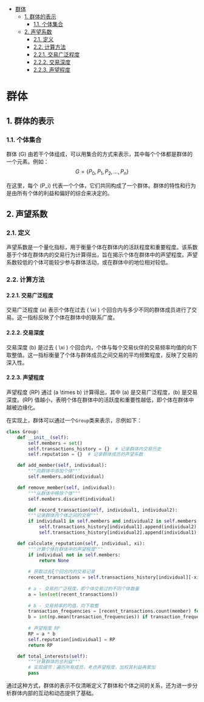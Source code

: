 
- [群体](#群体)
    - [1. 群体的表示](#1-群体的表示)
        - [1.1. 个体集合](#11-个体集合)
    - [2. 声望系数](#2-声望系数)
        - [2.1. 定义](#21-定义)
        - [2.2. 计算方法](#22-计算方法)
        - [2.2.1. 交易广泛程度](#221-交易广泛程度)
        - [2.2.2. 交易深度](#222-交易深度)
        - [2.2.3. 声望程度](#223-声望程度)

# 群体

## 1. 群体的表示

### 1.1. 个体集合
群体 \(G\) 由若干个体组成，可以用集合的方式来表示，其中每个个体都是群体的一个元素。例如：
$$ G = \{ P_0, P_1, P_2, ..., P_n \} $$

在这里，每个 \(P_i\) 代表一个个体，它们共同构成了一个群体。群体的特性和行为是由所有个体的利益和偏好的综合来决定的。

## 2. 声望系数

### 2.1. 定义
声望系数是一个量化指标，用于衡量个体在群体内的活跃程度和重要程度。该系数基于个体在群体内的交易行为计算得出，旨在揭示个体在群体中的声望程度。声望系数较低的个体可能较少参与群体活动，或在群体中的地位相对较低。

### 2.2. 计算方法

#### 2.2.1. 交易广泛程度
交易广泛程度 \(a\) 表示个体在过去 \( \xi \) 个回合内与多少不同的群体成员进行了交易。这一指标反映了个体在群体中的联系广度。

#### 2.2.2. 交易深度
交易深度 \(b\) 是过去 \( \xi \) 个回合内，个体与每个交易伙伴的交易频率均值的向下取整值。这一指标衡量了个体与群体成员之间交易的平均频繁程度，反映了交易的深入性。

#### 2.2.3. 声望程度
声望程度 \(RP\) 通过 \(a \times b\) 计算得出，其中 \(a\) 是交易广泛程度，\(b\) 是交易深度。\(RP\) 值越小，表明个体在群体中的活跃度和重要性越低，即个体在群体中越被边缘化。

在实现上，群体可以通过一个`Group`类来表示，示例如下：

```python
class Group:
    def __init__(self):
        self.members = set()
        self.transactions_history = {}  # 记录群体内交易历史
        self.reputation = {}  # 记录群体成员的声望系数

    def add_member(self, individual):
        """向群体中添加个体"""
        self.members.add(individual)

    def remove_member(self, individual):
        """从群体中移除个体"""
        self.members.discard(individual)

        def record_transaction(self, individual1, individual2):
        """记录群体内个体之间的交易"""
        if individual1 in self.members and individual2 in self.members:
            self.transactions_history[individual1].append(individual2)
            self.transactions_history[individual2].append(individual1)

    def calculate_reputation(self, individual, xi):
        """计算个体在群体中的声望程度"""
        if individual not in self.members:
            return None
        
        # 获取过去ξ个回合内的交易记录
        recent_transactions = self.transactions_history[individual][-xi:]
        
        # a - 交易的广泛程度，即个体交易过的不同个体数量
        a = len(set(recent_transactions))
        
        # b - 交易频率的均值，向下取整
        transaction_frequencies = [recent_transactions.count(member) for member in set(recent_transactions)]
        b = int(np.mean(transaction_frequencies)) if transaction_frequencies else 0
        
        # 声望程度 RP
        RP = a * b
        self.reputation[individual] = RP
        return RP

    def total_interests(self):
        """计算群体的总利益"""
        # 实现细节：遍历所有成员，考虑声望程度，加权其利益再累加
        pass
```

通过这种方式，群体的表示不仅清晰定义了群体和个体之间的关系，还为进一步分析群体内部的互动和动态提供了基础。